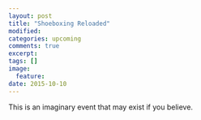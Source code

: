 ```yaml
---
layout: post
title: "Shoeboxing Reloaded"
modified:
categories: upcoming
comments: true
excerpt:
tags: []
image:
  feature:
date: 2015-10-10
---
```


This is an imaginary event that may exist if you believe.